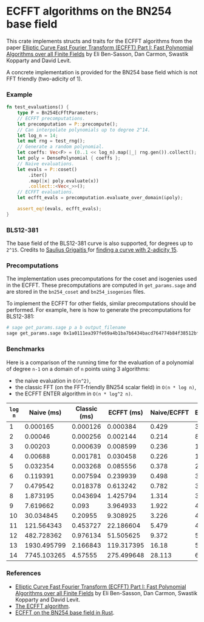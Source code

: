 # ECFFT algorithms on the BN254 base field

This crate implements structs and traits for the ECFFT algorithms from the paper [Elliptic Curve Fast Fourier Transform (ECFFT) Part I: Fast Polynomial Algorithms over all Finite Fields](https://arxiv.org/abs/2107.08473) by Eli Ben-Sasson, Dan Carmon, Swastik Kopparty and David Levit.

A concrete implementation is provided for the BN254 base field which is not FFT friendly (two-adicity of 1).

### Example

```rust
fn test_evaluations() {
    type P = Bn254EcFftParameters;
    // ECFFT precomputations.
    let precomputation = P::precompute();
    // Can interpolate polynomials up to degree 2^14.
    let log_n = 14;
    let mut rng = test_rng();
    // Generate a random polynomial.
    let coeffs: Vec<F> = (0..1 << log_n).map(|_| rng.gen()).collect();
    let poly = DensePolynomial { coeffs };
    // Naive evaluations.
    let evals = P::coset()
        .iter()
        .map(|x| poly.evaluate(x))
        .collect::<Vec<_>>();
    // ECFFT evaluations.
    let ecfft_evals = precomputation.evaluate_over_domain(&poly);

    assert_eq!(evals, ecfft_evals);
}
```

### BLS12-381

The base field of the BLS12-381 curve is also supported, for degrees up to `2^15`. Credits to [Saulius Grigaitis
](https://github.com/sauliusgrigaitis) for [finding a curve with 2-adicity 15](https://github.com/wborgeaud/ecfft-bn254/pull/2).

### Precomputations

The implementation uses precomputations for the coset and isogenies used in the ECFFT. These precomputations are computed in `get_params.sage` and are stored in the `bn254_coset` and `bn254_isogenies` files.

To implement the ECFFT for other fields, similar precomputations should be performed. For example, here is how to generate the precomputations for BLS12-381:

```bash
# sage get_params.sage p a b output_filename
sage get_params.sage 0x1a0111ea397fe69a4b1ba7b6434bacd764774b84f38512bf6730d2a0f6b0f6241eabfffeb153ffffb9feffffffffaaab 0x1800fb41dab7368489a980e14a746abfe7c87588aac25c113301d524b734a5043bbc89dd7d0c5b41de5d348ac2e838c6 0x11c65a0a6e52b8b88366e0b0df28c6804f14f35cb833cb0d918c9e758f044d95777beb965a967af4ef518ad0618a809a bls12-381
```

### Benchmarks

Here is a comparison of the running time for the evaluation of a polynomial of degree `n-1` on a domain of `n` points using 3 algorithms:

- the naive evaluation in `O(n^2)`,
- the classic FFT (on the FFT-friendly BN254 scalar field) in `O(n * log n)`,
- the ECFFT ENTER algorithm in `O(n * log^2 n)`.

| `log n` | Naive (ms)  | Classic (ms) | ECFFT (ms) | Naive/ECFFT | ECFFT/Classic |
| ------- | ----------- | ------------ | ---------- | ----------- | ------------- |
| 1       | 0.000165    | 0.000126     | 0.000384   | 0.429       | 3.056         |
| 2       | 0.00046     | 0.000256     | 0.002144   | 0.214       | 8.36          |
| 3       | 0.00203     | 0.000639     | 0.008599   | 0.236       | 13.456        |
| 4       | 0.00688     | 0.001781     | 0.030458   | 0.226       | 17.103        |
| 5       | 0.032354    | 0.003268     | 0.085556   | 0.378       | 26.177        |
| 6       | 0.119391    | 0.007594     | 0.239939   | 0.498       | 31.595        |
| 7       | 0.479542    | 0.018378     | 0.613242   | 0.782       | 33.368        |
| 8       | 1.873195    | 0.043694     | 1.425794   | 1.314       | 32.632        |
| 9       | 7.619662    | 0.093        | 3.964933   | 1.922       | 42.634        |
| 10      | 30.034845   | 0.20955      | 9.308925   | 3.226       | 44.423        |
| 11      | 121.564343  | 0.453727     | 22.186604  | 5.479       | 48.899        |
| 12      | 482.728362  | 0.976134     | 51.505625  | 9.372       | 52.765        |
| 13      | 1930.495799 | 2.166843     | 119.317395 | 16.18       | 55.065        |
| 14      | 7745.103265 | 4.57555      | 275.499648 | 28.113      | 60.211        |

### References

- [Elliptic Curve Fast Fourier Transform (ECFFT) Part I: Fast Polynomial Algorithms over all Finite Fields](https://arxiv.org/abs/2107.08473) by Eli Ben-Sasson, Dan Carmon, Swastik Kopparty and David Levit.
- [The ECFFT algorithm](https://solvable.group/posts/ecfft/).
- [ECFFT on the BN254 base field in Rust](https://solvable.group/posts/ecfft-bn254/).
